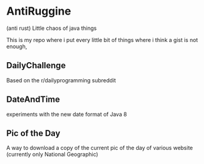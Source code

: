 # AntiRuggine
(anti rust)
Little chaos of java things

This is my repo where i put every little bit of things where i think a gist is not enough,

## DailyChallenge
Based on the r/dailyprogramming subreddit

## DateAndTime
 experiments with the new date format of Java 8

## Pic of the Day
A way to download a copy of the current pic of the day of various website (currently only National Geographic)
